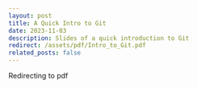 ```yaml
---
layout: post
title: A Quick Intro to Git
date: 2023-11-03
description: Slides of a quick introduction to Git
redirect: /assets/pdf/Intro_to_Git.pdf
related_posts: false
---
```

Redirecting to pdf
